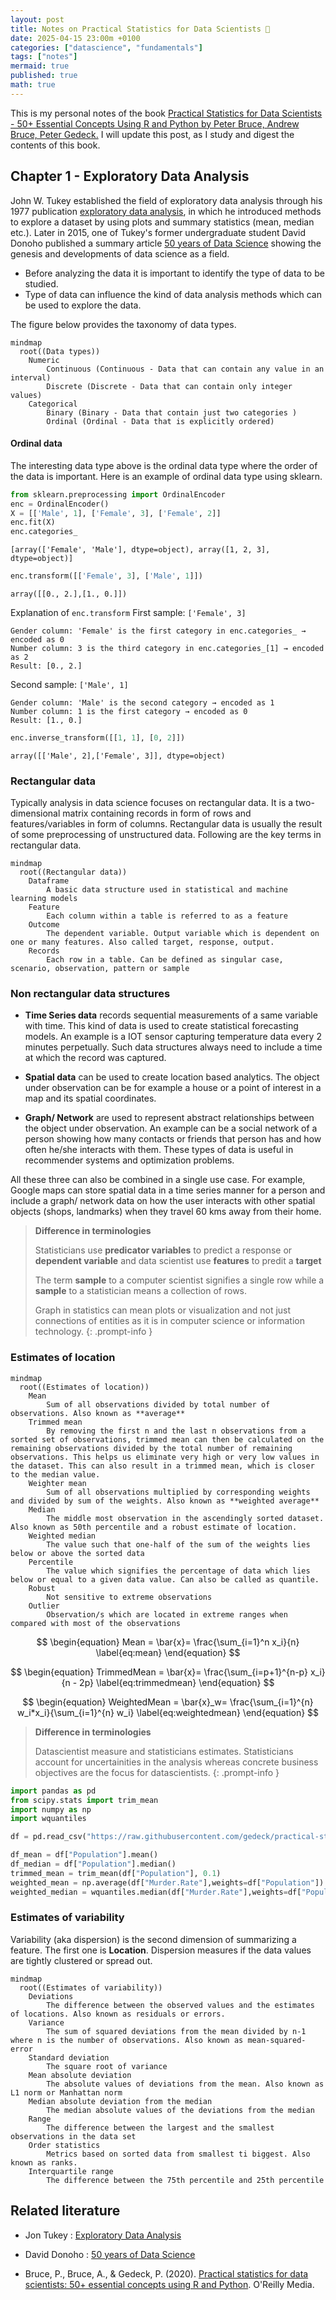 ```yaml
---
layout: post
title: Notes on Practical Statistics for Data Scientists 📗
date: 2025-04-15 23:00m +0100
categories: ["datascience", "fundamentals"]
tags: ["notes"]
mermaid: true
published: true
math: true
---
```


This is my personal notes of the book [Practical Statistics for Data Scientists - 50+ Essential Concepts Using R and Python by Peter Bruce, Andrew Bruce, Peter Gedeck.](https://books.google.no/books?hl=no&lr=&id=k2XcDwAAQBAJ&oi=fnd&pg=PP1&dq=9781492072942&ots=dEKcnlVmx1&sig=A4W7tK5Um6BTbuzr3_gOvVinDRg&redir_esc=y#v=onepage&q=9781492072942&f=false) I will update this post, as I study and digest the contents of this book.


## Chapter 1 - Exploratory Data Analysis 

John W. Tukey established the field of exploratory data analysis through his 1977 publication [exploratory data analysis](https://archive.org/details/exploratorydataa0000tuke_7616), in which he introduced methods to explore a dataset by using plots and summary statistics (mean, median etc.). Later in 2015, one of Tukey's former undergraduate student David Donoho published a summary article [50 years of Data Science](https://courses.csail.mit.edu/18.337/2015/docs/50YearsDataScience.pdf) showing the genesis and developments of data science as a field.


* Before analyzing the data it is important to identify the type of data to be studied. 
* Type of data can influence the kind of data analysis methods which can be used to explore the data. 

The figure below provides the taxonomy of data types. 
```mermaid
mindmap
  root((Data types))
    Numeric 
        Continuous (Continuous - Data that can contain any value in an interval)
        Discrete (Discrete - Data that can contain only integer values)
    Categorical
        Binary (Binary - Data that contain just two categories )
        Ordinal (Ordinal - Data that is explicitly ordered)

```

#### Ordinal data 
The interesting data type above is the ordinal data type where the order of the data is important. Here is an example of ordinal data type using sklearn. 

```python
from sklearn.preprocessing import OrdinalEncoder
enc = OrdinalEncoder()
X = [['Male', 1], ['Female', 3], ['Female', 2]]
enc.fit(X)
enc.categories_
```
`[array(['Female', 'Male'], dtype=object), array([1, 2, 3], dtype=object)]`

```python
enc.transform([['Female', 3], ['Male', 1]])
```
`array([[0., 2.],[1., 0.]])`


Explanation of `enc.transform`
First sample: `['Female', 3]`

    Gender column: 'Female' is the first category in enc.categories_ → encoded as 0
    Number column: 3 is the third category in enc.categories_[1] → encoded as 2
    Result: [0., 2.]

Second sample: `['Male', 1]`

    Gender column: 'Male' is the second category → encoded as 1
    Number column: 1 is the first category → encoded as 0
    Result: [1., 0.]


```python
enc.inverse_transform([[1, 1], [0, 2]])
```
`array([['Male', 2],['Female', 3]], dtype=object)`


### Rectangular data
Typically analysis in data science focuses on rectangular data. It is a two-dimensional matrix containing records in form of rows and features/variables in form of columns. Rectangular data is usually the result of some preprocessing of unstructured data. Following are the key terms in rectangular data. 


```mermaid
mindmap
  root((Rectangular data))
    Dataframe 
        A basic data structure used in statistical and machine learning models
    Feature
        Each column within a table is referred to as a feature
    Outcome
        The dependent variable. Output variable which is dependent on one or many features. Also called target, response, output. 
    Records
        Each row in a table. Can be defined as singular case,  scenario, observation, pattern or sample
```



### Non rectangular data structures

* **Time Series data** records sequential measurements of a same variable with time. This kind of data is used to create statistical forecasting models. An example is a IOT sensor capturing temperature data every 2 minutes perpetually. Such data structures always need to include a time at which the record was captured. 
  
* **Spatial data** can be used to create location based analytics. The object under observation can be for example a house or a point of interest in a map and its spatial coordinates. 
  
* **Graph/ Network** are used to represent abstract relationships between the object under observation. An example can be a social network of a person showing how many contacts or friends that person has and how often he/she interacts with them. These types of data is useful in recommender systems and optimization problems. 

All these three can also be combined in a single use case. For example, Google maps can store spatial data in a time series manner for a person and include a graph/ network data on how the user interacts with other spatial objects (shops, landmarks) when they travel 60 kms away from their home. 


> **Difference in terminologies**
> 
> Statisticians use **predicator variables** to predict a response or **dependent variable** and data scientist use **features** to predit a **target** 
>
> The term **sample** to a computer scientist signifies a single row while a **sample** to a statistician means a collection of rows.
>
> Graph in statistics can mean plots or visualization and not just connections of entities as it is in computer science or information technology.
{: .prompt-info }

### Estimates of location

```mermaid
mindmap
  root((Estimates of location))
    Mean 
        Sum of all observations divided by total number of observations. Also known as **average**
    Trimmed mean
        By removing the first n and the last n observations from a sorted set of observations, trimmed mean can then be calculated on the remaining observations divided by the total number of remaining observations. This helps us eliminate very high or very low values in the dataset. This can also result in a trimmed mean, which is closer to the median value.
    Weighter mean
        Sum of all observations multiplied by corresponding weights and divided by sum of the weights. Also known as **weighted average**
    Median
        The middle most observation in the ascendingly sorted dataset. Also known as 50th percentile and a robust estimate of location.
    Weighted median
        The value such that one-half of the sum of the weights lies below or above the sorted data
    Percentile
        The value which signifies the percentage of data which lies below or equal to a given data value. Can also be called as quantile.
    Robust
        Not sensitive to extreme observations
    Outlier
        Observation/s which are located in extreme ranges when compared with most of the observations
```


$$
\begin{equation}
  Mean = \bar{x}= \frac{\sum_{i=1}^n x_i}{n} 
  \label{eq:mean}
\end{equation}
$$

$$
\begin{equation}
  TrimmedMean = \bar{x}= \frac{\sum_{i=p+1}^{n-p} x_i}{n - 2p} 
  \label{eq:trimmedmean}
\end{equation}
$$


$$
\begin{equation}
  WeightedMean = \bar{x}_w= \frac{\sum_{i=1}^{n} w_i*x_i}{\sum_{i=1}^{n} w_i} 
  \label{eq:weightedmean}
\end{equation}
$$


> **Difference in terminologies**
> 
> Datascientist measure and statisticians estimates. Statisticians account for uncertainities in the analysis whereas concrete business objectives are the focus for datascientists.
{: .prompt-info }

```python
import pandas as pd
from scipy.stats import trim_mean
import numpy as np
import wquantiles

df = pd.read_csv("https://raw.githubusercontent.com/gedeck/practical-statistics-for-data-scientists/refs/heads/master/data/state.csv")

df_mean = df["Population"].mean()
df_median = df["Population"].median()
trimmed_mean = trim_mean(df["Population"], 0.1)
weighted_mean = np.average(df["Murder.Rate"],weights=df["Population"])
weighted_median = wquantiles.median(df["Murder.Rate"],weights=df["Population"])
```

### Estimates of variability
Variability (aka dispersion) is the second dimension of summarizing a feature. The first one is **Location**. Dispersion measures if the data values are tightly clustered or spread out. 

```mermaid
mindmap
  root((Estimates of variability))
    Deviations 
        The difference between the observed values and the estimates of locations. Also known as residuals or errors. 
    Variance
        The sum of squared deviations from the mean divided by n-1 where n is the number of observations. Also known as mean-squared-error
    Standard deviation
        The square root of variance
    Mean absolute deviation
        The absolute values of deviations from the mean. Also known as L1 norm or Manhattan norm
    Median absolute deviation from the median
        The median absolute values of the deviations from the median
    Range
        The difference between the largest and the smallest observations in the data set
    Order statistics
        Metrics based on sorted data from smallest ti biggest. Also known as ranks. 
    Interquartile range
        The difference between the 75th percentile and 25th percentile

```



## Related literature 
* Jon Tukey : [Exploratory Data Analysis](https://archive.org/details/exploratorydataa0000tuke_7616)  

* David Donoho : [50 years of Data Science](https://courses.csail.mit.edu/18.337/2015/docs/50YearsDataScience.pdf) 

* Bruce, P., Bruce, A., & Gedeck, P. (2020). [Practical statistics for data scientists: 50+ essential concepts using R and Python](https://books.google.no/books?hl=no&lr=&id=k2XcDwAAQBAJ&oi=fnd&pg=PP1&dq=9781492072942&ots=dEKcnlVmx1&sig=A4W7tK5Um6BTbuzr3_gOvVinDRg&redir_esc=y#v=onepage&q=9781492072942&f=false). O'Reilly Media.
